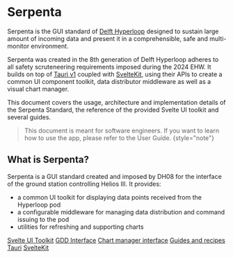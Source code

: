 # Serpenta

Serpenta is the GUI standard of [Delft Hyperloop](https://www.delfthyperloop.nl/) designed to sustain large amount of
incoming data and present it in a comprehensible, safe and multi-monitor environment.

Serpenta was created in the 8th generation of Delft Hyperloop adheres to all safety scruteneering requirements imposed
during the 2024 EHW. It builds on top of [Tauri v1](https://tauri.app/) coupled with
[SvelteKit](https://kit.svelte.dev/), using their APIs to create a common UI component toolkit, data distributor
middleware as well as a visual chart manager.

This document covers the usage, architecture and implementation details of the Serpenta Standard, the reference of the
provided Svelte UI toolkit and several guides.

> This document is meant for software engineers. If you want to learn how to use the app, please refer to the User
> Guide. {style="note"}

## What is Serpenta?

Serpenta is a <tooltip term="GUI standard">GUI standard</tooltip> created and imposed by DH08 for the interface of the
ground station controlling Helios III. It provides:

-   a common UI toolkit for displaying data points received from the Hyperloop pod
-   a configurable middleware for managing data distribution and command issuing to the pod
-   utilities for refreshing and supporting charts

<seealso>
    <category ref="related">
        <a href="UI-Toolkit.md">Svelte UI Toolkit</a>
        <a href="Grand-Data-Distributor.md">GDD Interface</a>
        <a href="Chart-Manager.md">Chart manager interface</a>
        <a href="Guides.md">Guides and recipes</a>
    </category>
    <category ref="external">
        <a href="https://tauri.app/">Tauri</a>
        <a href="https://kit.svelte.dev/">SvelteKit</a>
    </category>
</seealso>

